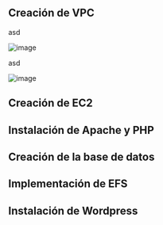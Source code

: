## Creación de VPC
asd

![image](https://github.com/user-attachments/assets/98199e9b-89bc-4393-8c51-62b3a33e8249)

asd

![image](https://github.com/user-attachments/assets/c61bc710-b12f-4bb5-958e-ecb8d33aceb1)

## Creación de EC2

## Instalación de Apache y PHP

## Creación de la base de datos

## Implementación de EFS

## Instalación de Wordpress
